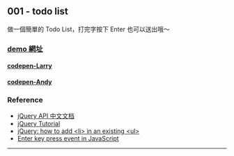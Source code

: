## 001 - todo list

做一個簡單的 Todo List，打完字按下 Enter 也可以送出哦～

### [demo 網址](https://s.codepen.io/larrylu/debug/ZyQdvM/dGkXWXjRxYQA)

#### [codepen-Larry](#)
#### [codepen-Andy](#)

### Reference

- [jQuery API 中文文档](http://www.jquery123.com/)
- [jQuery Tutorial](https://www.w3schools.com/jquery/)
- [jQuery: how to add \<li> in an existing \<ul>](https://stackoverflow.com/questions/1145208/jquery-how-to-add-li-in-an-existing-ul)
- [Enter key press event in JavaScript](https://stackoverflow.com/questions/905222/enter-key-press-event-in-javascript)

---
